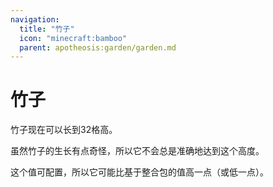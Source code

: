 ```yaml
---
navigation:
  title: "竹子"
  icon: "minecraft:bamboo"
  parent: apotheosis:garden/garden.md
---
```


# 竹子

竹子现在可以长到32格高。

虽然竹子的生长有点奇怪，所以它不会总是准确地达到这个高度。

这个值可配置，所以它可能比基于整合包的值高一点（或低一点）。

